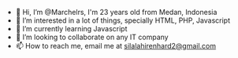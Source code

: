 - 👋 Hi, I’m @Marchelrs, I'm 23 years old from Medan, Indonesia
- 👀 I’m interested in a lot of things, specially HTML, PHP, Javascript
- 🌱 I’m currently learning Javascript
- 💞️ I’m looking to collaborate on any IT company
- 📫 How to reach me, email me at silalahirenhard2@gmail.com

<!---
Marchelrs/Marchelrs is a ✨ special ✨ repository because its `README.md` (this file) appears on your GitHub profile.
You can click the Preview link to take a look at your changes.
--->
